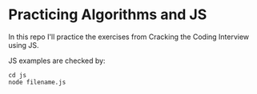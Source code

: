 # Practicing Algorithms and JS

In this repo I'll practice the exercises from Cracking the Coding Interview using JS.

JS examples are checked by:
```
cd js
node filename.js
```
